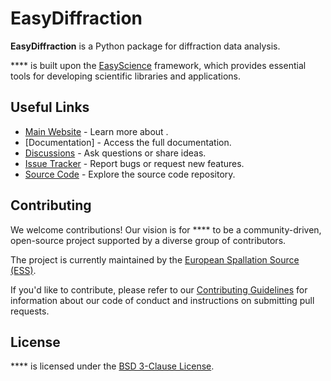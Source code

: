 # **EasyDiffraction**

**EasyDiffraction** is a Python package for diffraction data analysis.

**** is built upon the [EasyScience] framework, which provides
essential tools for developing scientific libraries and applications.

## Useful Links

- [Main Website] - Learn more about .
- [Documentation] - Access the full documentation.
- [Discussions] - Ask questions or share ideas.
- [Issue Tracker] - Report bugs or request new features.
- [Source Code] - Explore the source code repository.

## Contributing

We welcome contributions! Our vision is for **** to be a
community-driven, open-source project supported by a diverse group of
contributors.

The project is currently maintained by the [European Spallation Source (ESS)].

If you'd like to contribute, please refer to our [Contributing Guidelines] for
information about our code of conduct and instructions on submitting pull
requests.

## License

**** is licensed under the [BSD 3-Clause License].

<!-- prettier-ignore-start -->
[BSD 3-Clause License]: https://github.com/easyscience//blob/master/LICENSE
[Contributing Guidelines]: https://github.com/easyscience//blob/master/CONTRIBUTING.md
[EasyScience]: https://easyscience.software
[European Spallation Source (ESS)]: https://ess.eu
[Main Website]: 
[Documentation]: 
[Discussions]: https://github.com/easyscience//discussions
[Issue Tracker]: https://github.com/easyscience//issues
[Source Code]: https://github.com/easyscience/
<!-- prettier-ignore-end -->
